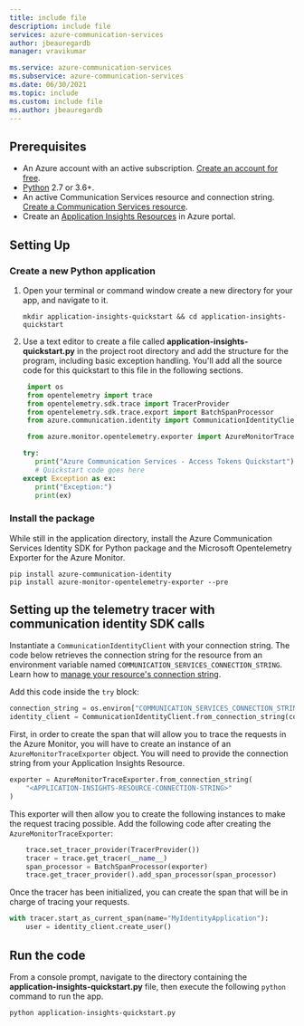 ```yaml
---
title: include file
description: include file
services: azure-communication-services
author: jbeauregardb
manager: vravikumar

ms.service: azure-communication-services
ms.subservice: azure-communication-services
ms.date: 06/30/2021
ms.topic: include
ms.custom: include file
ms.author: jbeauregardb
---
```


## Prerequisites

- An Azure account with an active subscription. [Create an account for free](https://azure.microsoft.com/free/?WT.mc_id=A261C142F).
- [Python](https://www.python.org/downloads/) 2.7 or 3.6+.
- An active Communication Services resource and connection string. [Create a Communication Services resource](../create-communication-resource.md).
- Create an [Application Insights Resources](../../../azure-monitor/app/create-new-resource.md) in Azure portal.

## Setting Up

### Create a new Python application

1. Open your terminal or command window create a new directory for your app, and navigate to it.

   ```console
   mkdir application-insights-quickstart && cd application-insights-quickstart
   ```

1. Use a text editor to create a file called **application-insights-quickstart.py** in the project root directory and add the structure for the program, including basic exception handling. You'll add all the source code for this quickstart to this file in the following sections.

   ```python
    import os
    from opentelemetry import trace
    from opentelemetry.sdk.trace import TracerProvider
    from opentelemetry.sdk.trace.export import BatchSpanProcessor
    from azure.communication.identity import CommunicationIdentityClient, CommunicationUserIdentifier

    from azure.monitor.opentelemetry.exporter import AzureMonitorTraceExporter

   try:
      print("Azure Communication Services - Access Tokens Quickstart")
      # Quickstart code goes here
   except Exception as ex:
      print("Exception:")
      print(ex)
   ```

### Install the package

While still in the application directory, install the Azure Communication Services Identity SDK for Python package and the Microsoft Opentelemetry Exporter for the Azure Monitor.

```console
pip install azure-communication-identity
pip install azure-monitor-opentelemetry-exporter --pre
```

## Setting up the telemetry tracer with communication identity SDK calls

Instantiate a `CommunicationIdentityClient` with your connection string. The code below retrieves the connection string for the resource from an environment variable named `COMMUNICATION_SERVICES_CONNECTION_STRING`. Learn how to [manage your resource's connection string](../create-communication-resource.md#store-your-connection-string).

Add this code inside the `try` block:

```python
connection_string = os.environ["COMMUNICATION_SERVICES_CONNECTION_STRING"]
identity_client = CommunicationIdentityClient.from_connection_string(connection_string)
```

First, in order to create the span that will allow you to trace the requests in the Azure Monitor, you will have to create an instance of an `AzureMonitorTraceExporter` object. You will need to provide the connection string from your Application Insights Resource.

```python
exporter = AzureMonitorTraceExporter.from_connection_string(
    "<APPLICATION-INSIGHTS-RESOURCE-CONNECTION-STRING>"
)
```

This exporter will then allow you to create the following instances to make the request tracing possible. Add the following code after creating the `AzureMonitorTraceExporter`:

```python
    trace.set_tracer_provider(TracerProvider())
    tracer = trace.get_tracer(__name__)
    span_processor = BatchSpanProcessor(exporter)
    trace.get_tracer_provider().add_span_processor(span_processor)
```
Once the tracer has been initialized, you can create the span that will be in charge of tracing your requests.

```python
with tracer.start_as_current_span(name="MyIdentityApplication"):
    user = identity_client.create_user()
```

## Run the code

From a console prompt, navigate to the directory containing the **application-insights-quickstart.py** file, then execute the following `python` command to run the app.

```console
python application-insights-quickstart.py
```

